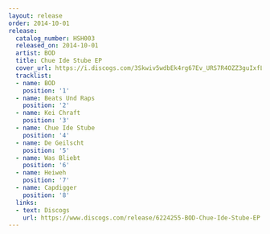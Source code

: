```yaml
---
layout: release
order: 2014-10-01
release:
  catalog_number: HSH003
  released_on: 2014-10-01
  artist: BOD
  title: Chue Ide Stube EP
  cover_url: https://i.discogs.com/3Skwiv5wdbEk4rg67Ev_URS7R4OZZ3guIxfL8LSGR8k/rs:fit/g:sm/q:90/h:595/w:600/czM6Ly9kaXNjb2dz/LWRhdGFiYXNlLWlt/YWdlcy9SLTYyMjQy/NTUtMTQxNDE0NTc2/Ni03NjIyLmpwZWc.jpeg
  tracklist:
  - name: BOD
    position: '1'
  - name: Beats Und Raps
    position: '2'
  - name: Kei Chraft
    position: '3'
  - name: Chue Ide Stube
    position: '4'
  - name: De Geilscht
    position: '5'
  - name: Was Bliebt
    position: '6'
  - name: Heiweh
    position: '7'
  - name: Capdigger
    position: '8'
  links:
  - text: Discogs
    url: https://www.discogs.com/release/6224255-BOD-Chue-Ide-Stube-EP
---
```

